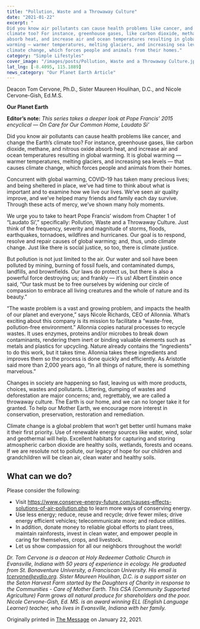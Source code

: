 ```yaml
---
title: "Pollution, Waste and a Throwaway Culture"
date: "2021-01-22"
excerpt: "
Did you know air pollutants can cause health problems like cancer, and change the Earth’s
climate too? For instance, greenhouse gases, like carbon dioxide, methane, and nitrous oxide
absorb heat, and increase air and ocean temperatures resulting in global warming. It is global
warming ― warmer temperatures, melting glaciers, and increasing sea levels ― that causes
climate change, which forces people and animals from their homes."
category: "Simple Lifestyles"
cover_image: "/images/posts/Pollution, Waste and a Throwaway Culture.jpg"
lat_lng: [-8.4095, 115.1889]
news_category: "Our Planet Earth Article"
---
```


Deacon Tom Cervone, Ph.D., Sister Maureen Houlihan, D.C., and Nicole Cervone-Gish, Ed.M.S.

**Our Planet Earth**

**Editor’s note:** _This series takes a deeper look at Pope Francis’ 2015 encyclical ― On Care for
Our Common Home, Laudato Si’_

Did you know air pollutants can cause health problems like cancer, and change the Earth’s
climate too? For instance, greenhouse gases, like carbon dioxide, methane, and nitrous oxide
absorb heat, and increase air and ocean temperatures resulting in global warming. It is global
warming ― warmer temperatures, melting glaciers, and increasing sea levels ― that causes
climate change, which forces people and animals from their homes.

Concurrent with global warming, COVID-19 has taken many precious lives; and being sheltered
in place, we’ve had time to think about what is important and to examine how we live our lives.
We’ve seen air quality improve, and we’ve helped many friends and family each day survive.
Through these acts of mercy, we’ve shown many holy moments.

We urge you to take to heart Pope Francis’ wisdom from Chapter 1 of “Laudato Si’,”
specifically: Pollution, Waste and a Throwaway Culture. Just think of the frequency, severity and
magnitude of storms, floods, earthquakes, tornadoes, wildfires and hurricanes. Our goal is to
respond, resolve and repair causes of global warming; and, thus, undo climate change. Just like
there is social justice, so too, there is climate justice.

But pollution is not just limited to the air. Our water and soil have been polluted by mining,
burning of fossil fuels, and contaminated dumps, landfills, and brownfields. Our laws do protect
us, but there is also a powerful force destroying us; and frankly ― it’s us! Albert Einstein once
said, “Our task must be to free ourselves by widening our circle of compassion to embrace all
living creatures and the whole of nature and its beauty.”

“The waste problem is a vast and growing problem, and impacts the health of our planet and
everyone,” says Nicole Richards, CEO of Allonnia. What’s exciting about this company is its
mission to facilitate a “waste-free, pollution-free environment.” Allonnia copies natural
processes to recycle wastes. It uses enzymes, proteins and/or microbes to break down
contaminants, rendering them inert or binding valuable elements such as metals and plastics for
upcycling. Nature already contains the “ingredients” to do this work, but it takes time. Allonnia
takes these ingredients and improves them so the process is done quickly and efficiently. As
Aristotle said more than 2,000 years ago, “In all things of nature, there is something marvelous.”

Changes in society are happening so fast, leaving us with more products, choices, wastes and
pollutants. Littering, dumping of wastes and deforestation are major concerns; and, regrettably,
we are called a throwaway culture. The Earth is our home, and we can no longer take it for
granted. To help our Mother Earth, we encourage more interest in conservation, preservation,
restoration and remediation.

Climate change is a global problem that won’t get better until humans make it their first priority.
Use of renewable energy sources like water, wind, solar and geothermal will help. Excellent
habitats for capturing and storing atmospheric carbon dioxide are healthy soils, wetlands, forests
and oceans. If we are resolute not to pollute, our legacy of hope for our children and
grandchildren will be clean air, clean water and healthy soils.

## What can we do?

Please consider the following:

- Visit https://www.conserve-energy-future.com/causes-effects-solutions-of-air-pollution.php
  to learn more ways of conserving energy.
- Use less energy; reduce, reuse and recycle; drive fewer miles; drive energy efficient
  vehicles; telecommunicate more; and reduce utilities.
- In addition, donate money to reliable global efforts to plant trees, maintain rainforests,
  invest in clean water, and empower people in caring for themselves, crops, and livestock.
- Let us show compassion for all our neighbors throughout the world!

_Dr. Tom Cervone is a deacon at Holy Redeemer Catholic Church in Evansville, Indiana with 50
years of experience in ecology. He graduated from St. Bonaventure University, a Franciscan
University. His email is tcervone@evdio.org. Sister Maureen Houlihan, D.C. is a support sister
on the Seton Harvest Farm started by the Daughters of Charity in response to the Communities -
Care of Mother Earth. This CSA (Community Supported Agriculture) Farm grows all natural
produce for shareholders and the poor. Nicole Cervone-Gish, Ed. MS. is an award winning ELL
(English Language Learner) teacher, who lives in Evansville, Indiana with her family._

Originally printed in [The Message](https://evdiomessage.org/) on January 22, 2021.
